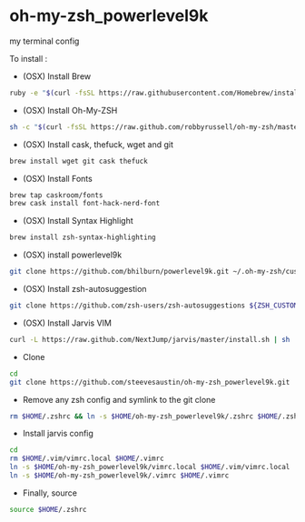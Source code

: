 # oh-my-zsh_powerlevel9k
my terminal config

To install :

* (OSX) Install Brew
```bash
ruby -e "$(curl -fsSL https://raw.githubusercontent.com/Homebrew/install/master/install)"
```
* (OSX) Install Oh-My-ZSH
```bash
sh -c "$(curl -fsSL https://raw.github.com/robbyrussell/oh-my-zsh/master/tools/install.sh)"
```
* (OSX) Install cask, thefuck, wget and git
```bash
brew install wget git cask thefuck
```
* (OSX) Install Fonts
```bash
brew tap caskroom/fonts
brew cask install font-hack-nerd-font
```
* (OSX) Install Syntax Highlight
```bash
brew install zsh-syntax-highlighting
```
* (OSX) install powerlevel9k
```bash
git clone https://github.com/bhilburn/powerlevel9k.git ~/.oh-my-zsh/custom/themes/powerlevel9k
```
* (OSX) Install zsh-autosuggestion
```bash
git clone https://github.com/zsh-users/zsh-autosuggestions ${ZSH_CUSTOM:-~/.oh-my-zsh/custom}/plugins/zsh-autosuggestions
```

* (OSX) Install Jarvis VIM
```bash
curl -L https://raw.github.com/NextJump/jarvis/master/install.sh | sh
```

* Clone
```bash
cd
git clone https://github.com/steevesaustin/oh-my-zsh_powerlevel9k.git
```
* Remove any zsh config and symlink to the git clone
```bash
rm $HOME/.zshrc && ln -s $HOME/oh-my-zsh_powerlevel9k/.zshrc $HOME/.zshrc
```
* Install jarvis config
```bash
cd
rm $HOME/.vim/vimrc.local $HOME/.vimrc
ln -s $HOME/oh-my-zsh_powerlevel9k/vimrc.local $HOME/.vim/vimrc.local
ln -s $HOME/oh-my-zsh_powerlevel9k/.vimrc $HOME/.vimrc
```
* Finally, source
```bash
source $HOME/.zshrc
```

